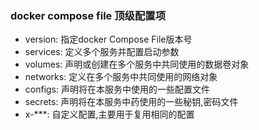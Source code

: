 ### docker compose file 顶级配置项
* version: 指定docker Compose File版本号
* services: 定义多个服务并配置启动参数
* volumes: 声明或创建在多个服务中共同使用的数据卷对象
* networks: 定义在多个服务中共同使用的网络对象
* configs: 声明将在本服务中使用的一些配置文件
* secrets: 声明将在本服务中药使用的一些秘钥,密码文件
* x-***: 自定义配置,主要用于复用相同的配置